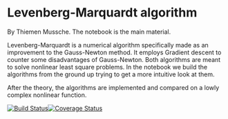 # Levenberg-Marquardt algorithm

By Thiemen Mussche.
The notebook is the main material.

Levenberg-Marquardt is a numerical algorithm specifically made as an improvement to the Gauss-Newton method. 
It employs Gradient descent to counter some disadvantages of Gauss-Newton.
Both algorithms are meant to solve nonlinear least square problems. In the notebook we build the algorithms from the ground up
trying to get a more intuitive look at them.

After the theory, the algorithms are implemented and compared on a lowly complex nonlinear function.


[![Build Status](https://travis-ci.org/MichielStock/STMOZOO.svg?branch=master)](https://travis-ci.org/MichielStock/STMOZOO)[![Coverage Status](https://coveralls.io/repos/github/MichielStock/STMOZOO/badge.svg?branch=master)](https://coveralls.io/github/MichielStock/STMOZOO?branch=master)
